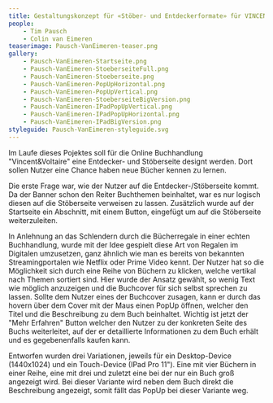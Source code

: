 ```yaml
---
title: Gestaltungskonzept für «Stöber- und Entdeckerformate» für VINCENT&VOLTAIRE
people:
    - Tim Pausch
    - Colin van Eimeren
teaserimage: Pausch-VanEimeren-teaser.png
gallery:
    - Pausch-VanEimeren-Startseite.png
    - Pausch-VanEimeren-StoeberseiteFull.png
    - Pausch-VanEimeren-Stoeberseite.png
    - Pausch-VanEimeren-PopUpHorizontal.png
    - Pausch-VanEimeren-PopUpVertical.png
    - Pausch-VanEimeren-StoeberseiteBigVersion.png
    - Pausch-VanEimeren-IPadPopUpVertical.png
    - Pausch-VanEimeren-IPadPopUpHorizontal.png
    - Pausch-VanEimeren-IPadBigVersion.png
styleguide: Pausch-VanEimeren-styleguide.svg
---
```


Im Laufe dieses Pojektes soll für die Online Buchhandlung "Vincent&Voltaire" eine Entdecker- und Stöberseite designt werden. Dort sollen Nutzer eine Chance haben neue Bücher kennen zu lernen.

Die erste Frage war, wie der Nutzer auf die Entdecker-/Stöberseite kommt. Da der Banner schon den Reiter Buchthemen beinhaltet, war es nur logisch diesen auf die Stöberseite verweisen zu lassen. Zusätzlich wurde auf der Startseite ein Abschnitt, mit einem Button, eingefügt um auf die Stöberseite weiterzuleiten.

In Anlehnung an das Schlendern durch die Bücherregale in einer echten Buchhandlung, wurde mit der Idee gespielt diese Art von Regalen im Digitalen umzusetzen, ganz ähnlich wie man es bereits von bekannten Streamingportalen wie Netflix oder Prime Video kennt. Der Nutzer hat so die Möglichkeit sich durch eine Reihe von Büchern zu klicken, welche vertikal nach Themen sortiert sind. Hier wurde der Ansatz gewählt, so wenig Text wie möglich anzuzeigen und die Buchcover für sich selbst sprechen zu lassen. Sollte dem Nutzer eines der Buchcover zusagen, kann er durch das hovern über dem Cover mit der Maus einen PopUp öffnen, welcher den Titel und die Beschreibung zu dem Buch beinhaltet. Wichtig ist jetzt der "Mehr Erfahren" Button welcher den Nutzer zu der konkreten Seite des Buchs weiterleitet, auf der er detaillierte Informationen zu dem Buch erhält und es gegebenenfalls kaufen kann.

Entworfen wurden drei Variationen, jeweils für ein Desktop-Device (1440x1024) und ein Touch-Device (IPad Pro 11"). Eine mit vier Büchern in einer Reihe, eine mit drei und zuletzt eine bei der nur ein Buch groß angezeigt wird. Bei dieser Variante wird neben dem Buch direkt die Beschreibung angezeigt, somit fällt das PopUp bei dieser Variante weg.
